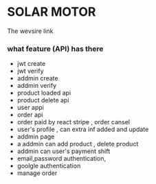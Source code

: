 # SOLAR MOTOR

The wevsire link 

### what feature (API) has there

- jwt create
- jwt verify
- addmin create 
- addmin verify
- product loaded api
- product delete api
- user appi
- order api
- order paid by react stripe , order cansel
- user's profile , can extra inf added and update
- addmin page
- a addmin can add product , delete product
- addmin can user's payment shift
- email,password authentication,
- goolgle authentication
- manage order